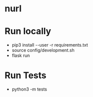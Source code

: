 # nurl

# Run locally

* pip3 install --user -r requirements.txt
* source config/development.sh
* flask run

# Run Tests

* python3 -m tests
